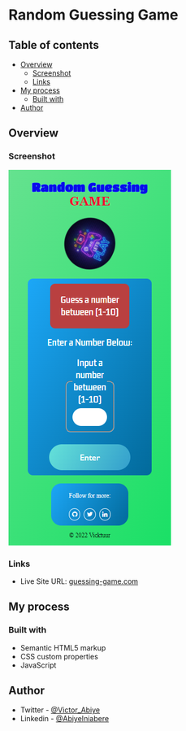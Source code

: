 # Random Guessing Game

## Table of contents

- [Overview](#overview)
  - [Screenshot](#screenshot)
  - [Links](#links)
- [My process](#my-process)
  - [Built with](#built-with)
- [Author](#author)

## Overview

### Screenshot

![](images/Guessing-game.png)

### Links

- Live Site URL: [guessing-game.com](https://guessing-games.netlify.app)

## My process

### Built with

- Semantic HTML5 markup
- CSS custom properties
- JavaScript

## Author

- Twitter - [@Victor_Abiye](https://www.twitter.com/Victor_Abiye)
- Linkedin - [@AbiyeIniabere](https://www.linkedin.com/in/abiye-iniabere-6715391b3)
